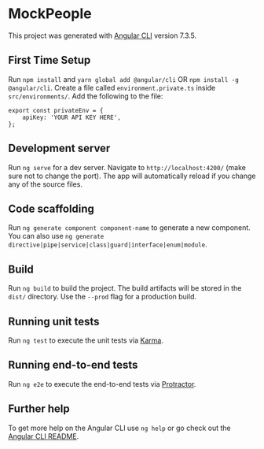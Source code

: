 # MockPeople

This project was generated with [Angular CLI](https://github.com/angular/angular-cli) version 7.3.5.

## First Time Setup
Run `npm install` and `yarn global add @angular/cli` OR `npm install -g @angular/cli`.
Create a file called `environment.private.ts` inside `src/environments/`.
Add the following to the file:
```
export const privateEnv = {
    apiKey: 'YOUR API KEY HERE',
};
```
## Development server

Run `ng serve` for a dev server. Navigate to `http://localhost:4200/` (make sure not to change the port). The app will automatically reload if you change any of the source files.

## Code scaffolding

Run `ng generate component component-name` to generate a new component. You can also use `ng generate directive|pipe|service|class|guard|interface|enum|module`.

## Build

Run `ng build` to build the project. The build artifacts will be stored in the `dist/` directory. Use the `--prod` flag for a production build.

## Running unit tests

Run `ng test` to execute the unit tests via [Karma](https://karma-runner.github.io).

## Running end-to-end tests

Run `ng e2e` to execute the end-to-end tests via [Protractor](http://www.protractortest.org/).

## Further help

To get more help on the Angular CLI use `ng help` or go check out the [Angular CLI README](https://github.com/angular/angular-cli/blob/master/README.md).
